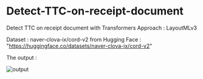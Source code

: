 # Detect-TTC-on-receipt-document
Detect TTC on receipt document with Transformers Approach   : LayoutMLv3


Dataset : naver-clova-ix/cord-v2 from Hugging Face  :  "https://huggingface.co/datasets/naver-clova-ix/cord-v2"


The output :

![output](https://github.com/user-attachments/assets/1ace39d5-eb09-4f58-a11d-c9e2f49d68f8)



